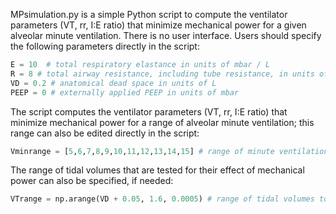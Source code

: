 MPsimulation.py is a simple Python script to compute the ventilator parameters (VT, rr, I:E ratio) that minimize mechanical power for a given alveolar minute ventilation. There is no user interface. Users should specify the following parameters directly in the script:

``` python
E = 10  # total respiratory elastance in units of mbar / L
R = 8 # total airway resistance, including tube resistance, in units of mbar / L / s
VD = 0.2 # anatomical dead space in units of L
PEEP = 0 # externally applied PEEP in units of mbar
```

The script computes the ventilator parameters (VT, rr, I:E ratio) that minimize mechanical power for a range of alveolar minute ventilation; this range can also be edited directly in the script: 

```python
Vminrange = [5,6,7,8,9,10,11,12,13,14,15] # range of minute ventilation to be explored
```
The range of tidal volumes that are tested for their effect of mechanical power can also be specified, if needed:
```python
VTrange = np.arange(VD + 0.05, 1.6, 0.0005) # range of tidal volumes to be explored
```
